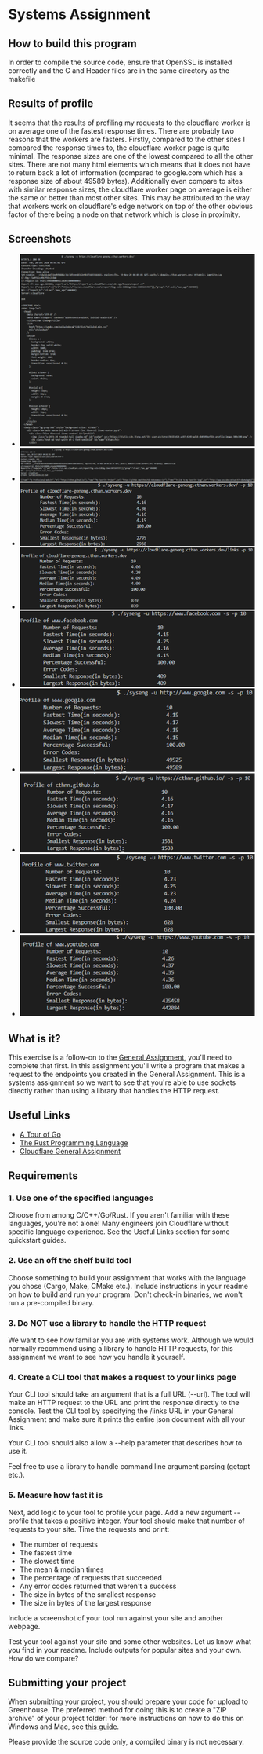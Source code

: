 # Systems Assignment
## How to build this program
In order to compile the source code, ensure that OpenSSL is installed correctly and the C and Header files are in the same directory as the makefile
## Results of profile
It seems that the results of profiling my requests to the cloudflare worker is on average one of the fastest response times. There are probably two reasons that the workers are fasters. Firstly, compared to the other sites I compared the response times to, the cloudflare worker page is quite minimal. The response sizes are one of the lowest compared to all the other sites. There are not many html elements which means that it does not have to return back a lot of information (compared to google.com which has a response size of about 49589 bytes). Additionally even compare to sites with similar response sizes, the cloudflare worker page on average is either the same or better than most other sites. This may be attributed to the way that workers work on cloudflare's edge network on top of the other obvious factor of there being a node on that network which is close in proximity.
## Screenshots
* ![Cloudflare Worker](screenshots/CFWorker.png)
* ![Cloudflare Worker Links Page](screenshots/CFWorkerLinks.png)
* ![Cloudflare Worker Profile](screenshots/CFWorkerProfile.png)
* ![Cloudflare Worker Links Profile](screenshots/LinksProfiles.png)
* ![Facebook Profile](screenshots/facebook.png)
* ![google Profile](screenshots/google.png)
* ![Professional Website Profile](screenshots/website.png)
* ![Twitter Profile](screenshots/twitter.png)
* ![Youtube Profile](screenshots/youtube.png)
## What is it?

This exercise is a follow-on to the [General Assignment](https://github.com/cloudflare-hiring/cloudflare-2020-general-engineering-assignment), you'll need to complete that first.  In this assignment you'll write a program that makes a request to the endpoints you created in the General Assignment.  This is a systems assignment so we want to see that you're able to use sockets directly rather than using a library that handles the HTTP request.

## Useful Links

- [A Tour of Go](https://tour.golang.org/welcome/1)
- [The Rust Programming Language](https://doc.rust-lang.org/book/index.html)
- [Cloudflare General Assignment](https://github.com/cloudflare-hiring/cloudflare-2020-general-engineering-assignment)

## Requirements

### 1. Use one of the specified languages

Choose from among C/C++/Go/Rust. If you aren't familiar with these languages, you're not alone! Many engineers join Cloudflare without
specific language experience. See the Useful Links section for some quickstart guides.

### 2. Use an off the shelf build tool

Choose something to build your assignment that works with the language you chose (Cargo, Make, CMake etc.).  Include instructions in your readme on how to build and run your program.  Don't check-in binaries, we won't run a pre-compiled binary.

### 3. Do **NOT** use a library to handle the HTTP request

We want to see how familiar you are with systems work.  Although we would normally recommend using a library to handle HTTP requests, for this assignment we want to see how you handle it yourself.

### 4. Create a CLI tool that makes a request to your links page

Your CLI tool should take an argument that is a full URL (--url).  The tool will make an HTTP request to the URL and print the response directly to the console.  Test the CLI tool by specifying the /links URL in your General Assignment and make sure it prints the entire json document with all your links.

Your CLI tool should also allow a --help parameter that describes how to use it.

Feel free to use a library to handle command line argument parsing (getopt etc.).

### 5. Measure how fast it is

Next, add logic to your tool to profile your page.  Add a new argument --profile that takes a positive integer.  Your tool should make that number of requests to your site.  Time the requests and print:

* The number of requests
* The fastest time
* The slowest time
* The mean & median times
* The percentage of requests that succeeded
* Any error codes returned that weren't a success
* The size in bytes of the smallest response
* The size in bytes of the largest response

Include a screenshot of your tool run against your site and another webpage.

Test your tool against your site and some other websites.  Let us know what you find in your readme.  Include outputs for popular sites and your own.  How do we compare?

## Submitting your project

When submitting your project, you should prepare your code for upload to Greenhouse. The preferred method for doing this is to create a "ZIP archive" of your project folder: for more instructions on how to do this on Windows and Mac, see [this guide](https://www.sweetwater.com/sweetcare/articles/how-to-zip-and-unzip-files/).

Please provide the source code only, a compiled binary is not necessary.
